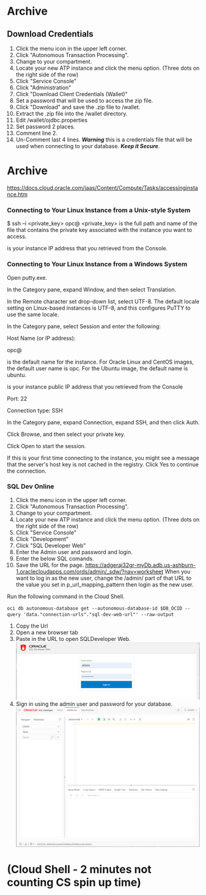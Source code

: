 # Archive

## Download Credentials
1. Click the menu icon in the upper left corner.
2. Click "Autonomous Transaction Processing".
3. Change to your compartment.
4. Locate your new ATP instance and click the menu option. (Three dots on the right side of the row)
5. Click "Service Console"
6. Click "Administration"
7. Click "Download Client Credentials (Wallet)"
8. Set a password that will be used to access the zip file.
9. Click "Download" and save the .zip file to /wallet.
10. Extract the .zip file into the /wallet directory.
11. Edit /wallet/ojdbc.properties
12. Set password 2 places.
13. Comment line 2.
14. Un-Comment last 4 lines.
***Warning*** this is a credentials file that will be used when connecting to your database. ***Keep it Secure***.





# Archive


https://docs.cloud.oracle.com/iaas/Content/Compute/Tasks/accessinginstance.htm

### Connecting to Your Linux Instance from a Unix-style System

$ ssh –i <private_key> opc@<public-ip-address>
<private_key> is the full path and name of the file that contains the private key associated with the instance you want to access.

<public-ip-address> is your instance IP address that you retrieved from the Console.


### Connecting to Your Linux Instance from a Windows System
Open putty.exe.

In the Category pane, expand Window, and then select Translation.

In the Remote character set drop-down list, select UTF-8. The default locale setting on Linux-based instances is UTF-8, and this configures PuTTY to use the same locale.

In the Category pane, select Session and enter the following:

Host Name (or IP address):

opc@<public-ip-address>

<username> is the default name for the instance. For Oracle Linux and CentOS images, the default user name is opc. For the Ubuntu image, the default name is ubuntu.

<public-ip-address> is your instance public IP address that you retrieved from the Console

Port: 22

Connection type: SSH

In the Category pane, expand Connection, expand SSH, and then click Auth.

Click Browse, and then select your private key.

Click Open to start the session.

If this is your first time connecting to the instance, you might see a message that the server's host key is not cached in the registry. Click Yes to continue the connection.



### SQL Dev Online
1. Click the menu icon in the upper left corner.
2. Click "Autonomous Transaction Processing".
3. Change to your compartment.
4. Locate your new ATP instance and click the menu option. (Three dots on the right side of the row)
5. Click "Service Console"
6. Click "Development"
7. Click "SQL Developer Web"
8. Enter the Admin user and password and login.
9. Enter the below SQL comands.
10. Save the URL for the page.
https://adgeraj32gr-myDb.adb.us-ashburn-1.oraclecloudapps.com/ords/admin/_sdw/?nav=worksheet
When you want to log in as the new user, change the /admin/ part of that URL to the value you set in p_url_mapping_pattern then login as the new user.



Run the following command in the Cloud Shell.
```
oci db autonomous-database get --autonomous-database-id $DB_OCID --query 'data."connection-urls"."sql-dev-web-url"' --raw-output
```
1. Copy the Url
1. Open a new browser tab
1. Paste in the URL to open SQLDeveloper Web.
   ![](images/sqlDevWebLogon.png)  
1. Sign in using the admin user and password for your database.
   ![](images/sqlDevWeb.png)
# (Cloud Shell - 2 minutes not counting CS spin up time)